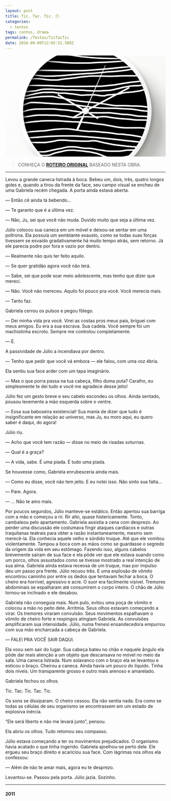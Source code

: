 ```yaml
---
layout: post
title: Tic. Tac. Tic. 🕘
categories:
  - textos
tags: contos, drama
permalink: /Textos/TicTacTic
date: 2016-09-09T12:02:51.589Z
---
```

![relógio](/images/uploads/1_agb-jabdd48vf37pegkniw.png)

> CONHEÇA O [**ROTEIRO ORIGINAL**](/Textos/LACUNA-RoteiroOriginal) BASEADO NESTA OBRA.

---

Levou a grande caneca listrada à boca. Bebeu um, dois, três, quatro longos goles e, quando a tirou da frente da face, seu campo visual se encheu de uma Gabriela recém chegada. A porta ainda estava aberta.

— Então cê ainda tá bebendo…

— Te garanto que é a última vez.

— Não, Ju, sei que você não muda. Duvido muito que seja a última vez.

Júlio colocou sua caneca em um móvel e deixou-se sentar em uma poltrona. Ela possuía um semblante exausto, como se todas suas forças tivessem se esvaído gradativamente há muito tempo atrás, sem retorno. Já ele parecia podre por fora e vazio por dentro.

— Realmente não quis ter feito aquilo.

— Se quer gratidão agora você não terá.

— Sabe, sei que pode soar meio adolescente, mas tenho que dizer que mereci.

— Não. Você não mereceu. Aquilo foi pouco pra você. Você merecia mais.

— Tanto faz.

Gabriela cerrou os pulsos e pegou fôlego.

— Dei minha vida pra você. Virei as costas pros meus pais, briguei com meus amigos. Eu era a sua escrava. Sua cadela. Você sempre foi um machistinha escroto. Sempre me controlou completamente.

— É.

A passividade de Júlio a incendiava por dentro.

— Tenho que pedir que você vá embora — ele falou, com uma voz ébria.

Ela sentiu sua face arder com um tapa imaginário.

— Mas o que porra passa na tua cabeça, filho duma puta? Caralho, eu simplesmente te dei tudo e você me agradece desse jeito!

Júlio fez um gesto breve e seu cabelo escondeu os olhos. Ainda sentado, pousou levemente a mão esquerda sobre o ventre.

— Essa sua baboseira existencial! Sua mania de dizer que tudo é insignificante em relação ao universo, mas Ju, eu moro aqui, eu quero saber é daqui, do agora!

Júlio riu.

— Acho que você tem razão — disse no meio de risadas soturnas.

— Qual é a graça?

— A vida, sabe. É uma piada. É tudo uma piada.

Se houvesse como, Gabriela enrubesceria ainda mais.

— Como eu disse, você não tem jeito. E eu notei isso. Não sinto sua falta…

— Pare. Agora.

— … Não te amo mais.

Por poucos segundos, Júlio manteve-se estático. Então apertou sua barriga com a mão e começou a rir. Rir alto, quase histericamente. Tonto, cambaleou pelo apartamento. Gabriela assistia a cena com desprezo. Ao perder uma discussão ele costumava fingir ataques cardíacos e outras traquitanas teatrais para obter a razão instantaneamente, mesmo sem merecê-la. Ela conhecia aquele velho e sórdido truque. Até que ele vomitou violentamente. Tampou a boca com as mãos como se guardasse o segredo da origem da vida em seu estômago. Fazendo isso, alguns cabelos brevemente saíram de sua face e ela pôde ver que ele estava suando como um porco, olhos assustados como se tivesse mostrado a real intenção de sua alma. Gabriela ainda estava receosa de um truque, mas por impulso deu um passo pra frente. Júlio recuou três. E uma explosão de vômito encontrou caminho por entre os dedos que tentavam fechar a boca. O cheiro era horrível, agressivo e acre. O suor era facilmente visível. Tremores abdominais se espalharam até consumirem o corpo inteiro. O chão de Júlio tornou-se inclinado e ele desabou.

Gabriela não conseguia mais. Num pulo, evitou uma poça de vômito e colocou a mão no peito dele. Arritmia. Seus olhos estavam começando a virar. Os tremores viraram convulsão. Seus movimentos espalhavam o vômito de cheiro forte e respingos atingiam Gabriela. As convulsões amplificaram sua intensidade. Júlio, numa frenesi ensandecedora empurrou com sua mão encharcada a cabeça de Gabriela.

— FALEI PRA VOCÊ SAIR DAQUI.

Ela voou sem sair do lugar. Sua cabeça bateu no chão e naquele ângulo ela pôde dar mais atenção a um objeto que descansava no móvel no meio da sala. Uma caneca listrada. Num solavanco com o braço ela se levantou e esticou o braço. Cheirou a caneca. Ainda havia um pouco do líquido. Tinha dois níveis. Um transparente grosso e outro mais arenoso e amarelado.

Gabriela fechou os olhos.

Tic. Tac. Tic. Tac. Tic.

Os sons se dissiparam. O cheiro cessou. Ela não sentia nada. Era como se todas as células de seu organismo se encontrassem em um estado de explosiva inércia.

“Ele será liberto e não me levará junto”, pensou.

Ela abriu os olhos. Tudo retomou seu compasso.

Júlio estava começando a ter os movimentos prejudicados. O organismo havia acatado o que tinha ingerido. Gabriela ajoelhou-se perto dele. Ele ergueu seu braço direito e acariciou sua face. Com lágrimas nos olhos ela confessou:

— Além de não te amar mais, agora eu te desprezo.

Levantou-se. Passou pela porta. Júlio jazia. Sozinho.

---
#### 2011